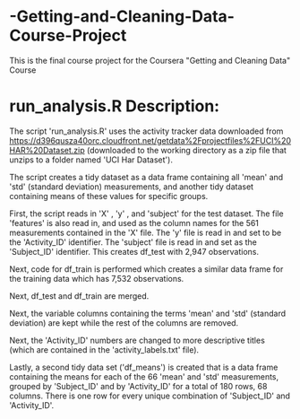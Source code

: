 # -Getting-and-Cleaning-Data-Course-Project
This is the final course project for the Coursera "Getting and Cleaning Data" Course


# run_analysis.R Description: 
The script 'run_analysis.R' uses the activity tracker data downloaded from https://d396qusza40orc.cloudfront.net/getdata%2Fprojectfiles%2FUCI%20HAR%20Dataset.zip (downloaded to the working directory as a zip file that unzips to a folder named 'UCI Har Dataset').

The script creates a tidy dataset as a data frame containing all 'mean' and 'std' (standard deviation) measurements, and another tidy dataset containing means of these values for specific groups. 

First, the script reads in 'X' , 'y' , and 'subject' for the test dataset. The file 'features' is also read in, and used as the column names for the 561 measurements contained in the 'X' file. The 'y' file is read in and set to be the 'Activity_ID' identifier. The 'subject' file is read in and set as the 'Subject_ID' identifier. This creates df_test with 2,947 observations. 

Next, code for df_train is performed which creates a similar data frame for the training data which has 7,532 observations.  

Next, df_test and df_train are merged.

Next, the variable columns containing the terms 'mean' and 'std' (standard deviation) are kept while the rest of the columns are removed. 

Next, the 'Activity_ID' numbers are changed to more descriptive titles (which are contained in the 'activity_labels.txt' file).

Lastly, a second tidy data set ('df_means') is created that is a data frame containing the means for each of the 66 'mean' and 'std' measurements, grouped by 'Subject_ID' and by 'Activity_ID' for a total of 180 rows, 68 columns. There is one row for every unique combination of 'Subject_ID' and 'Activity_ID'. 

